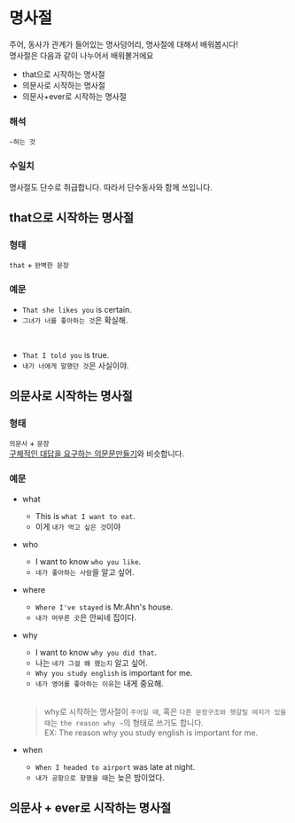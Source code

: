 # 명사절
주어, 동사가 관계가 들어있는 명사덩어리, 명사절에 대해서 배워봅시다!<br>
명사절은 다음과 같이 나누어서 배워볼거에요<br>
- that으로 시작하는 명사절
- 의문사로 시작하는 명사절
- 의문사+ever로 시작하는 명사절

### 해석
`~하는 것`
### 수일치
명사절도 단수로 취급합니다. 따라서 단수동사와 함께 쓰입니다.

## that으로 시작하는 명사절
### 형태
`that` + `완벽한 문장`
### 예문
- `That she likes you` is certain.
- `그녀가 너를 좋아하는 것`은 확실해.
<br>

- `That I told you` is true.
- `내가 너에게 말했던 것`은 사실이야.

## 의문사로 시작하는 명사절
### 형태
`의문사` + `문장`<br>
[구체적인 대답을 요구하는 의문문만들기](https://github.com/baesy0/learningEnglish/blob/master/docs/question.md#구체적인-대답을-요구하는-의문문)와 비슷합니다.<br>
### 예문
- what
  - This is `what I want to eat`.
  - 이게 `내가 먹고 싶은 것`이야
- who
  - I want to know `who you like`.
  - `네가 좋아하는 사람`을 알고 싶어.
- where
  - `Where I've stayed` is Mr.Ahn's house.
  - `내가 머무른 곳`은 안씨네 집이다.
- why
  - I want to know `why you did that`.
  - 나는 `네가 그걸 왜 했는지` 알고 싶어.
  - `Why you study english` is important for me.
  - `네가 영어를 좋아하는 이유`는 내게 중요해.<br>
  <br>
  
  > why로 시작하는 명사절이 `주어일 때`, 혹은 `다른 문장구조와 헷갈릴 여지가 있을 때`는 `the reason why ~`의 형태로 쓰기도 합니다.<br>
  > EX: The reason why you study english is important for me.
- when
  - `When I headed to airport` was late at night.
  - `내가 공항으로 향했을 때`는 늦은 밤이었다.

## 의문사 + ever로 시작하는 명사절
